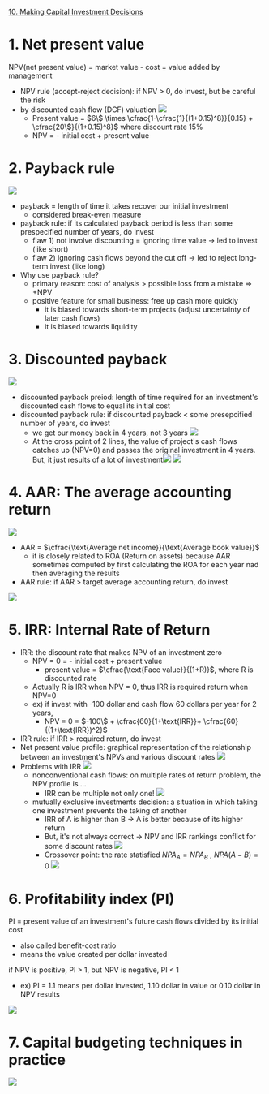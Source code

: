 [10. Making Capital Investment Decisions](10.%20Making%20Capital%20Investment%20Decisions.md)
# 1. Net present value

NPV(net present value) = market value - cost = value added by management
- NPV rule (accept-reject decision): if NPV > 0, do invest, but be careful the risk 
- by discounted cash flow (DCF) valuation ![](resource/Pasted%20image%2020231227133433.png)
	- Present value = $6\$ \times \cfrac{1-\cfrac{1}{(1+0.15)^8}}{0.15} + \cfrac{20\$}{(1+0.15)^8}$ where discount rate 15%
	- NPV = - initial cost + present value

# 2. Payback rule

![](resource/Pasted%20image%2020231227135551.png)
- payback = length of time it takes recover our initial investment
	- considered break-even measure
- payback rule: if its calculated payback period is less than some prespecified number of years, do invest
	- flaw 1) not involve discounting = ignoring time value -> led to invest (like short)
	- flaw 2) ignoring cash flows beyond the cut off -> led to reject long-term invest (like long)
- Why use payback rule?
	- primary reason: cost of analysis > possible loss from a mistake => +NPV
	- positive feature for small business: free up cash more quickly
		- it is biased towards short-term projects (adjust uncertainty of later cash flows)
		- it is biased towards liquidity

# 3. Discounted payback

![](resource/Pasted%20image%2020231227142813.png)

- discounted payback preiod: length of time required for an investment's discounted cash flows to equal its initial cost
- discounted payback rule: if discounted payback < some presepcified number of years, do invest
	-  we get our money back in 4 years, not 3 years ![](resource/Pasted%20image%2020231227135943.png)
	- At the cross point of 2 lines, the value of project's cash flows catches up (NPV=0) and passes the original investment in 4 years. But, it just results of a lot of investment![](resource/Pasted%20image%2020231227140333.png) ![](resource/Pasted%20image%2020231227142627.png)


# 4. AAR: The average accounting return

![](resource/Pasted%20image%2020231227143224.png)

- AAR = $\cfrac{\text{Average net income}}{\text{Average book value}}$
	- it is closely related to ROA (Return on assets) because AAR sometimes computed by first calculating the ROA for each year nad then averaging the results 
- AAR rule: if AAR > target average accounting return, do invest

![](resource/Pasted%20image%2020231227143104.png)


# 5. IRR: Internal Rate of Return
- IRR: the discount rate that makes NPV of an investment zero
	- NPV = 0 = - initial cost + present value 
		- present value = $\cfrac{\text{Face value}}{(1+R)}$, where R is discounted rate
	- Actually R is IRR when NPV = 0, thus IRR is required return when NPV=0
	- ex) if invest with -100 dollar and cash flow 60 dollars per year for 2 years,
		- NPV = 0 = $-100\$ + \cfrac{60}{1+\text{IRR}}+ \cfrac{60}{(1+\text{IRR})^2}$
- IRR rule: if IRR > required return, do invest
- Net present value profile: graphical representation of the relationship between an investment's NPVs and various discount rates ![](resource/Pasted%20image%2020231227144852.png)
- Problems with IRR ![](resource/Pasted%20image%2020231227151835.png)
	- nonconventional cash flows: on multiple rates of return problem, the NPV profile is ... 
		- IRR can be multiple not only one! ![](resource/Pasted%20image%2020231227145120.png)
	- mutually exclusive investments decision: a situation in which taking one investment prevents the taking of another 
		- IRR of A is higher than B -> A is better because of its higher return
		- But, it's not always correct -> NPV and IRR rankings conflict for some discount rates ![](resource/Pasted%20image%2020231227150759.png)
		- Crossover point: the rate statisfied $NPA_A = NPA_B$ , $NPA(A-B)= 0$ ![](resource/Pasted%20image%2020231227151452.png)

# 6. Profitability index (PI)

PI = present value of an investment's future cash flows divided by its initial cost
- also called benefit-cost ratio
- means the value created per dollar invested

if NPV is positive, PI > 1, but NPV is negative, PI < 1
- ex) PI = 1.1 means per dollar invested, 1.10 dollar in value or 0.10 dollar in NPV results

![](resource/Pasted%20image%2020231227152456.png)

# 7. Capital budgeting techniques in practice

![](resource/Pasted%20image%2020231227153610.png)